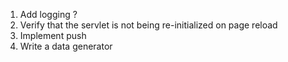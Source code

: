 1. Add logging ?
2. Verify that the servlet is not being re-initialized on page reload
3. Implement push
4. Write a data generator


